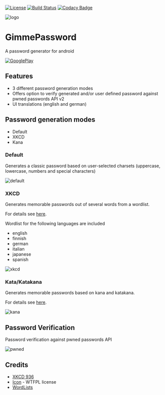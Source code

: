 [![License](https://img.shields.io/badge/license-GPL3-brightgreen.svg)](LICENSE)
[![Build Status](https://travis-ci.org/yafp/GimmePassword.svg?branch=master)](https://travis-ci.org/yafp/GimmePassword)
[![Codacy Badge](https://api.codacy.com/project/badge/Grade/8aa6c1e009a740f3aee5256588c9ce87)](https://www.codacy.com/app/yafp/GimmePassword?utm_source=github.com&amp;utm_medium=referral&amp;utm_content=yafp/GimmePassword&amp;utm_campaign=Badge_Grade)




![logo](https://raw.githubusercontent.com/yafp/GimmePassword/master/doc/images/AppIcon/app_icon_default_128.png)

# GimmePassword
A password generator for android


[![GooglePlay](https://raw.githubusercontent.com/yafp/GimmePassword/master/doc/images/google-play-badge.png)](https://play.google.com/store/apps/details?id=de.yafp.gimmepassword)


## Features
- 3 different password generation modes
- Offers option to verify generated and/or user defined password against pwned passwords API v2
- UI translations (english and german)

## Password generation modes
* Default
* XKCD
* Kana

### Default
Generates a classic password based on user-selected charsets (uppercase, lowercase, numbers and special characters)

![default](https://raw.githubusercontent.com/yafp/GimmePassword/master/doc/images/GooglePlay/GimmePassword_en_TabDefault.png)



### XKCD
Generates memorable passwords out of several words from a wordlist.

For details see [here](https://xkcd.com/936/).

Wordlist for the following languages are included

* english
* finnish
* german
* italian
* japanese
* spanish

![xkcd](https://raw.githubusercontent.com/yafp/GimmePassword/master/doc/images/GooglePlay/GimmePassword_en_TabXKCD.png)


### Kata/Katakana
Generates memorable passwords based on kana and katakana.

For details see [here]( https://en.wikipedia.org/wiki/Kana).

![kana](https://raw.githubusercontent.com/yafp/GimmePassword/master/doc/images/GooglePlay/GimmePassword_en_TabKana_1.png)


## Password Verification
Password verification against pwned passwords API

![pwned](https://raw.githubusercontent.com/yafp/GimmePassword/master/doc/images/GooglePlay/GimmePassword_en_TabPwned.png)



## Credits
* [XKCD 936](https://xkcd.com/936/)
* [Icon](https://www.iconfinder.com/icons/2639882/password_icon) - WTFPL license
* [WordLists](https://github.com/redacted/XKCD-password-generator/tree/master/xkcdpass/static)
